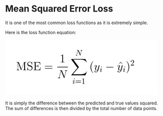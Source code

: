 # Mean Squared Error Loss

It is one of the most common loss functions as it is extremely simple.

Here is the loss function equation:

![mse](../../assets/MSELoss.png)

It is simply the difference between the predicted and true values squared. The sum of differences is then
divided by the total number of data points.
